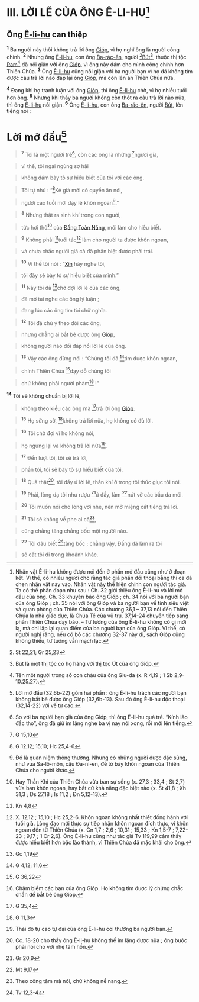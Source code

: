 # III. LỜI LẼ CỦA ÔNG Ê-LI-HU[^1]

## Ông [Ê-li-hu]() can thiệp
<sup><b>1</b></sup> Ba người này thôi không trả lời ông [Gióp](), vì họ nghĩ ông là người công chính. <sup><b>2</b></sup> Nhưng ông [Ê-li-hu](), con ông [Ba-rác-ên](), người [^1*][Bút]()[^2], thuộc thị tộc [Ram]()[^3] đã nổi giận với ông [Gióp](), vì ông này dám cho mình công chính hơn Thiên Chúa. <sup><b>3</b></sup> Ông [Ê-li-hu]() cũng nổi giận với ba người bạn vì họ đã không tìm được câu trả lời nào đáp lại ông [Gióp](), mà còn lên án Thiên Chúa nữa.

<sup><b>4</b></sup> Đang khi họ tranh luận với ông [Gióp](), thì ông [Ê-li-hu]() chờ, vì họ nhiều tuổi hơn ông. <sup><b>5</b></sup> Nhưng khi thấy ba người không còn thốt ra câu trả lời nào nữa, thì ông [Ê-li-hu]() nổi giận. <sup><b>6</b></sup> Ông [Ê-li-hu](), con ông [Ba-rác-ên](), người [Bút](), lên tiếng nói :


# Lời mở đầu[^4]

> <sup><b>7</b></sup> Tôi là một người trẻ[^5], còn các ông là những [^2*]người già,
>


> vì thế, tôi ngại ngùng sợ hãi
>


> không dám bày tỏ sự hiểu biết của tôi với các ông.
>


> Tôi tự nhủ : “[^3*]Kẻ già mới có quyền ăn nói,
>


> người cao tuổi mới dạy lẽ khôn ngoan[^6].”
>


> <sup><b>8</b></sup> Nhưng thật ra sinh khí trong con người,
>


> tức hơi thở[^7] của [Đấng Toàn Năng](), mới làm cho hiểu biết.
>


> <sup><b>9</b></sup> Không phải [^4*]tuổi tác[^8] làm cho người ta được khôn ngoan,
>


> và chưa chắc người già cả đã phân biệt được phải trái.
>


> <sup><b>10</b></sup> Vì thế tôi nói : “[Xin]() hãy nghe tôi,
>


> tôi đây sẽ bày tỏ sự hiểu biết của mình.”
>


> <sup><b>11</b></sup> Này tôi đã [^5*]chờ đợi lời lẽ của các ông,
>


> đã mở tai nghe các ông lý luận ;
>


> đang lúc các ông tìm tòi chữ nghĩa.
>


> <sup><b>12</b></sup> Tôi đã chú ý theo dõi các ông,
>


> nhưng chẳng ai bắt bẻ được ông [Gióp](),
>


> không người nào đối đáp nổi lời lẽ của ông.
>


> <sup><b>13</b></sup> Vậy các ông đừng nói : “Chúng tôi đã [^6*]tìm được khôn ngoan,
>


> chính Thiên Chúa [^7*]dạy dỗ chúng tôi
>


> chứ không phải người phàm[^9] !”
>

<sup><b>14</b></sup> Tôi sẽ không chuẩn bị lời lẽ,


> không theo kiểu các ông mà [^8*]trả lời ông [Gióp]().
>


> <sup><b>15</b></sup> Họ sững sờ, [^9*]không trả lời nữa, họ không có đủ lời.
>


> <sup><b>16</b></sup> Tôi chờ đợi vì họ không nói,
>


> họ ngưng lại và không trả lời nữa[^10].
>


> <sup><b>17</b></sup> Đến lượt tôi, tôi sẽ trả lời,
>


> phần tôi, tôi sẽ bày tỏ sự hiểu biết của tôi.
>


> <sup><b>18</b></sup> Quả thật[^11], tôi đầy ứ lời lẽ, thần khí ở trong tôi thúc giục tôi nói.
>


> <sup><b>19</b></sup> Phải, lòng dạ tôi như rượu [^10*]ứ đầy, làm [^11*]nứt vỡ các bầu da mới.
>


> <sup><b>20</b></sup> Tôi muốn nói cho lòng vơi nhẹ, nên mở miệng cất tiếng trả lời.
>


> <sup><b>21</b></sup> Tôi sẽ không về phe ai cả[^12],
>


> cũng chẳng tâng chẳng bốc một người nào.
>


> <sup><b>22</b></sup> Tôi đâu biết [^12*]tâng bốc ; chẳng vậy, Đấng đã làm ra tôi
>


> sẽ cất tôi đi trong khoảnh khắc.
>

[^1]: Nhân vật Ê-li-hu không được nói đến ở phần mở đầu cũng như ở đoạn kết. Vì thế, có nhiều người cho rằng tác giả phần đối thoại bằng thi ca đã chen nhân vật này vào. Nhân vật này thể hiện chính con người tác giả. Ta có thể phân đoạn như sau : Ch. 32 giới thiệu ông Ê-li-hu và lời mở đầu của ông. Ch. 33 khuyên bảo ông Gióp ; ch. 34 nói với ba người bạn của ông Gióp ; ch. 35 nói với ông Gióp và ba người bạn về tính siêu việt và quan phòng của Thiên Chúa. Các chương 36,1 – 37,13 nói đến Thiên Chúa là nhà giáo dục, là Chúa Tể của vũ trụ. 37,14-24 chuyển tiếp sang phần Thiên Chúa dạy bảo. – Tư tưởng của ông Ê-li-hu không có gì mới lạ, mà chỉ lặp lại quan điểm của ba người bạn của ông Gióp. Vì thế, có người nghĩ rằng, nếu có bỏ các chương 32-37 này đi, sách Gióp cũng không thiếu, tư tưởng vẫn mạch lạc.
[^2]: Bút là một thị tộc có họ hàng với thị tộc Út của ông Gióp.
[^3]: Tên một người trong số con cháu của ông Giu-đa (x. R 4,19 ; 1 Sb 2,9-10.25.27).
[^4]: Lời mở đầu (32,6b-22) gồm hai phần : ông Ê-li-hu trách các người bạn không bắt bẻ được ông Gióp (32,6b-13). Sau đó ông Ê-li-hu độc thoại (32,14-22) với vẻ tự cao.
[^5]: So với ba người bạn già của ông Gióp, thì ông Ê-li-hu quá trẻ. “Kính lão đắc thọ”, ông đã giữ im lặng nghe ba vị này nói xong, rồi mới lên tiếng.
[^6]: Đó là quan niệm thông thường. Nhưng có những người được đặc sủng, như vua Sa-lô-môn, cậu Đa-ni-en, để tỏ bày khôn ngoan của Thiên Chúa cho người khác.
[^7]: Hay Thần Khí của Thiên Chúa vừa ban sự sống (x. 27,3 ; 33,4 ; St 2,7) vừa ban khôn ngoan, hay bất cứ khả năng đặc biệt nào (x. St 41,8 ; Xh 31,3 ; Ds 27,18 ; Is 11,2 ; Đn 5,12-13).
[^8]: X. 12,12 ; 15,10 ; Hc 25,2-6. Khôn ngoan không nhất thiết đồng hành với tuổi già. Lòng đạo mới thực sự tiếp nhận khôn ngoan đích thực, vì khôn ngoan đến từ Thiên Chúa (x. Cn 1,7 ; 2,6 ; 10,31 ; 15,33 ; Kn 1,5-7 ; 7,22-23 ; 9,17 ; 1 Cr 2,6). Ông Ê-li-hu cũng như tác giả Tv 119,99 cảm thấy được hiểu biết hơn bậc lão thành, vì Thiên Chúa đã mặc khải cho ông.
[^9]: Châm biếm các bạn của ông Gióp. Họ không tìm được lý chứng chắc chắn để bắt bẻ ông Gióp.
[^10]: Thái độ tự cao tự đại của ông Ê-li-hu coi thường ba người bạn.
[^11]: Cc. 18-20 cho thấy ông Ê-li-hu không thể im lặng được nữa ; ông buộc phải nói cho vơi nhẹ tâm hồn.
[^12]: Theo công tâm mà nói, chứ không nể nang.
[^1*]: St 22,21; Gr 25,23
[^2*]: G 15,10
[^3*]: G 12,12; 15,10; Hc 25,4-6
[^4*]: Kn 4,8
[^5*]: Gc 1,19
[^6*]: G 4,12; 11,6
[^7*]: G 36,22
[^8*]: G 35,4
[^9*]: G 11,3
[^10*]: Gr 20,9
[^11*]: Mt 9,17
[^12*]: Tv 12,3-4